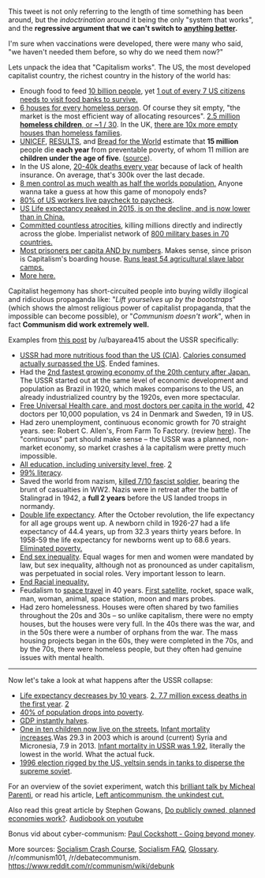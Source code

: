 This tweet is not only referring to the length of time something has been around, but the *indoctrination* around it being the only "system that works", and the **regressive argument that we can't switch to [anything better](https://i.imgur.com/X83EVjG.jpg).**

I'm sure when vaccinations were developed, there were many who said, "we haven't needed them before, so why do we need them now?"

Lets unpack the idea that "Capitalism works". The US, the most developed capitalist country, the richest country in the history of the world has:

- Enough food to feed [10 billion people](https://www.oxfam.ca/there-enough-food-feed-world), yet [1 out of every 7 US citizens needs to visit food banks to survive.](https://www.usatoday.com/story/news/nation/2014/08/17/hunger-study-food/14195585/) 
- [6 houses for every homeless person](http://www.huffingtonpost.com/richard-skip-bronson/post_733_b_692546.html). Of course they sit empty, "the market is the most efficient way of allocating resources". [2.5 million **homeless children**, or ~1 / 30](https://www.newsweek.com/child-homelessness-us-reaches-historic-high-report-says-285052). In the UK, [there are 10x more empty houses than homeless families](http://www.mirror.co.uk/news/ampp3d/housing-crisis-10-empty-homes-5008151).  
- [UNICEF](http://www.unicef.org/sowc06/pdfs/sowc06_chap1.pdf), [RESULTS](https://web.archive.org/web/20080527011602/http://www.results.org/website/article.asp?id=241), and [Bread for the World](http://www.bread.org/hunger/global/facts.html) estimate that **15 million** people die **each year** from preventable poverty, of whom 11 million are **children under the age of five**. ([source](http://www.washingtonsblog.com/2015/08/crimes-against-humanity-01-poverty-murder-over-400-million-people-since-1995-more-than-all-wars-in-recorded-history.html)). 
- In the US alone, [20-40k deaths every year](http://obamacarefacts.com/facts-on-deaths-due-to-lack-of-health-insurance-in-us/) because of lack of health insurance. On average, that's 300k over the last decade.
- [8 men control as much wealth as half the worlds population.](https://www.inc.com/melanie-curtin/meet-the-8-men-who-control-half-the-worlds-wealth.html) Anyone wanna take a guess at how this game of monopoly ends?
- [80% of US workers live paycheck to paycheck](https://www.theguardian.com/commentisfree/2018/jul/29/us-economy-workers-paycheck-robert-reich). 
- [US Life expectancy peaked in 2015, is on the decline, and is now lower than in China.](https://www.businessinsider.com/china-boasts-that-its-healthy-life-expectancy-beats-the-us-is-correct-2018-5)
- [Committed countless atrocities](https://github.com/dessalines/essays/blob/master/us_atrocities.md), killing millions directly and indirectly across the globe. Imperialist network of [800 military bases in 70 countries.](https://www.politico.com/magazine/story/2015/06/us-military-bases-around-the-world-119321) 
- [Most prisoners per capita AND by numbers](https://www.statista.com/statistics/262962/countries-with-the-most-prisoners-per-100-000-inhabitants/). Makes sense, since prison is Capitalism's boarding house. [Runs least 54 agricultural slave labor camps.](https://en.wikipedia.org/wiki/Prison_farm#In_the_United_States_.28partial_list.29) 
- [More here.](https://www.reddit.com/r/LateStageCapitalism/comments/5q2oak/someone_dies_under_socialism_no_matter_how_its/dcvu8lg/)



Capitalist hegemony has short-circuited people into buying wildly illogical and ridiculous propaganda like: "*Lift yourselves up by the bootstraps*" (which shows the almost religious power of capitalist propaganda, that the impossible can become possible), or "*Communism doesn't work*", when in fact **Communism did work extremely well.**

Examples from [this post](https://www.reddit.com/r/socialism/comments/86tqdd/but_socialism_doesnt_work_s/dw7qco0/) by /u/bayarea415 about the USSR specifically: 

- [USSR had more nutritious food than the US (CIA)](https://www.cia.gov/library/readingroom/docs/CIA-RDP84B00274R000300150009-5.pdf). [Calories consumed actually surpassed the US](https://artir.files.wordpress.com/2016/05/compar1.png?w=640). Ended famines.
- Had the [2nd fastest growing economy of the 20th century after Japan.](https://artir.files.wordpress.com/2016/03/captura-de-pantalla-de-2016-05-26-10-15-23.png) The USSR started out at the same level of economic development and population as Brazil in 1920, which makes comparisons to the US, an already industrialized country by the 1920s, even more spectacular. 
- [Free Universal Health care, and most doctors per capita in the world.]( https://www.marxists.org/archive/newsholme/1933/red-medicine/index.htm ) 42 doctors per 10,000 population, vs 24 in Denmark and Sweden, 19 in US.
- Had zero unemployment, continuous economic growth for 70 straight years. see: Robert C. Allen's, From Farm To Factory. (review [here]( https://homepages.warwick.ac.uk/~syrbe/pubs/FarmtoFactory.pdf )). The "continuous" part should make sense – the USSR was a planned, non-market economy, so market crashes á la capitalism were pretty much impossible.
- [All education, including university level, free](http://www.revolutionarydemocracy.org/archive/PubEdUSSR.htm). [2]( http://www.revolutionarydemocracy.org/archive/anglosov.htm)
- [99% literacy](https://en.wikipedia.org/wiki/Likbez).
- Saved the world from nazism, [killed 7/10 fascist soldier](https://en.wikipedia.org/wiki/German_casualties_in_World_War_II), bearing the brunt of casualties in WW2. Nazis were in retreat after the battle of Stalingrad in 1942, a **full 2 years** before the US landed troops in normandy. 
- [Double life expectancy](https://en.wikipedia.org/wiki/Demographics_of_the_Soviet_Union). After the October revolution, the life expectancy for all age groups went up. A newborn child in 1926-27 had a life expectancy of 44.4 years, up from 32.3 years thirty years before. In 1958-59 the life expectancy for newborns went up to 68.6 years. [Eliminated poverty.](https://gowans.wordpress.com/2011/12/20/we-lived-better-then/)
- [End sex inequality](https://en.wikisource.org/wiki/Constitution_of_the_Soviet_Union_(1977,_Unamended) ). Equal wages for men and women were mandated by law, but sex inequality, although not as pronounced as under capitalism, was perpetuated in social roles. Very important lesson to learn.
- [End Racial inequality.]( https://www.theguardian.com/artanddesign/shortcuts/2016/jan/24/racial-harmony-in-a-marxist-utopia-how-the-soviet-union-capitalised-on-us-discrimination-in-pictures)
- Feudalism to [space travel](https://i.imgur.com/pe0tg2y.jpg) in 40 years. [First satellite](https://en.wikipedia.org/wiki/Soviet_space_program), rocket, space walk, man, woman, animal, space station, moon and mars probes.
- Had zero homelessness. Houses were often shared by two families throughout the 20s and 30s – so unlike capitalism, there were no empty houses, but the houses were very full. In the 40s there was the war, and in the 50s there were a number of orphans from the war. The mass housing projects began in the 60s, they were completed in the 70s, and by the 70s, there were homeless people, but they often had genuine issues with mental health.

------

Now let's take a look at what happens after the USSR collapse: 

- [Life expectancy decreases by 10 years](https://en.wikipedia.org/wiki/Demographics_of_Russia#Life_expectancy ). [2. ](https://i.stack.imgur.com/8Fj8E.png) [7.7 million excess deaths in the first year](http://www.academia.edu/1072631/Review_Red_Plenty_by_Francis_Spufford ). [2](https://www.ncbi.nlm.nih.gov/pmc/articles/PMC259165/)
- [40% of population drops into poverty]( https://www.wsws.org/en/articles/2003/07/unpo-j28.html).
- [GDP instantly halves]( https://upload.wikimedia.org/wikipedia/commons/9/92/Soviet_Union_GDP_per_capita.gif).
- [One in ten children now live on the streets.](https://www.theglobeandmail.com/news/world/an-epidemic-of-street-kids-overwhelms-russian-cities/article4141933/) [Infant mortality increases](https://knoema.com/atlas/Russian-Federation/Nenets-Autonomous-District/topics/Demographics/Mortality/Infant-mortality-rate-deaths-before-age-1-per-1000-live-births).Was 29.3 in 2003 which is around (current) Syria and Micronesia, 7.9 in 2013. [Infant mortality in USSR was 1.92](https://en.wikipedia.org/wiki/Demographics_of_the_Soviet_Union#Life_expectancy_and_infant_mortality), literally the lowest in the world. What the actual fuck. 
- [1996 election rigged by the US, yeltsin sends in tanks to disperse the supreme soviet](https://en.wikipedia.org/wiki/Russian_presidential_election,_1996). 



For an overview of the soviet experiment, watch this [brilliant talk by Micheal Parenti](https://www.youtube.com/watch?v=BYVes44hcJg&feature=youtu.be), or read his article, [Left anticommunism, the unkindest cut.](http://www.greanvillepost.com/2015/05/23/left-anticommunism-the-unkindest-cut/)

Also read this great article by Stephen Gowans, [Do publicly owned, planned economies work?](https://gowans.wordpress.com/2012/12/21/do-publicly-owned-planned-economies-work/). [Audiobook on youtube](https://www.youtube.com/watch?v=mYf3gZZFa0k&list=PL0-IkmzWbjobDdDbSC_YgZfV94BQiRIB8)

Bonus vid about cyber-communism: [Paul Cockshott - Going beyond money](https://www.youtube.com/watch?v=cI01-5zhwdA). 

More sources: [Socialism Crash Course](https://github.com/dessalines/essays/blob/master/crash_course_socialism.md), [Socialism FAQ](https://github.com/dessalines/essays/blob/master/socialism_faq.md), [Glossary](https://github.com/dessalines/essays/blob/master/glossary_of_socialist_terms.md). /r/communism101, /r/debatecommunism. https://www.reddit.com/r/communism/wiki/debunk

